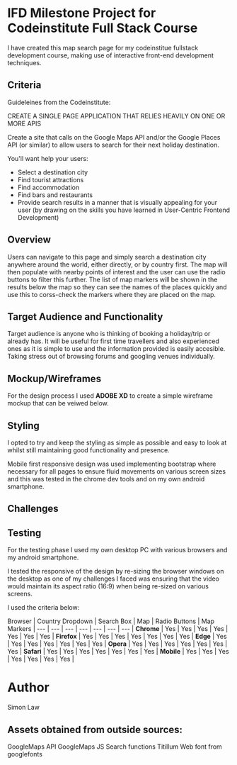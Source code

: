 # IFD Milestone Project for Codeinstitute Full Stack Course

I have created this map search page for my codeinstitue fullstack development course, making use of interactive front-end development techniques.

## Criteria

Guideleines from the Codeinstitute:

CREATE A SINGLE PAGE APPLICATION THAT RELIES HEAVILY ON ONE OR MORE APIS

Create a site that calls on the Google Maps API and/or the Google Places API (or similar) to allow users to search for their next holiday destination.

You'll want help your users:
- Select a destination city
- Find tourist attractions
- Find accommodation
- Find bars and restaurants
- Provide search results in a manner that is visually appealing for your user (by drawing on the skills you have learned in User-Centric Frontend Development)

## Overview

Users can navigate to this page and simply search a destination city anywhere around the world, either directly, or by country first. The map will then populate with
nearby points of interest and the user can use the radio buttons to filter this further.
The list of map markers will be shown in the results below the map so they can see the names of the places quickly and use this to corss-check the markers where they
are placed on the map.

## Target Audience and Functionality

Target audience is anyone who is thinking of booking a holiday/trip or already has. It will be useful for first time travellers and also experienced ones as it is 
simple to use and the information provided is easily accesible. Taking stress out of browsing forums and googling venues individually.

## Mockup/Wireframes

For the design process I used **ADOBE XD** to create a simple wireframe mockup that can be veiwed below.



## Styling

I opted to try and keep the styling as simple as possible and easy to look at whilst still maintaining good functionality and presence.



Mobile first responsive design was used implementing bootstrap where necessary for all pages to ensure fluid movements on various screen sizes and this was tested in the chrome dev tools and on my own android smartphone.


## Challenges



## Testing


 For the testing phase I used my own desktop PC with various browsers and my android smartphone.
 
 I tested the responsive of the design by re-sizing the browser windows on the desktop as one of my challenges I faced was ensuring that the video would maintain its aspect ratio (16:9) when being re-sized on various screens.
 
 I used the criteria below:
 
 

Browser | Country Dropdown | Search Box | Map | Radio Buttons | Map Markers | 
--- | --- | --- | --- | --- | --- | --- |
**Chrome** | Yes | Yes | Yes | Yes | Yes | Yes | Yes |
**Firefox** | Yes | Yes | Yes | Yes | Yes | Yes | Yes |
**Edge** | Yes | Yes | Yes | Yes | Yes | Yes | Yes |
**Opera** | Yes | Yes | Yes | Yes | Yes | Yes | Yes |
**Safari** | Yes | Yes | Yes | Yes | Yes | Yes | Yes |
**Mobile** | Yes | Yes | Yes | Yes | Yes | Yes | Yes |


# Author

Simon Law

## Assets obtained from outside sources:

GoogleMaps API
GoogleMaps JS Search functions
Titillum Web font from googlefonts